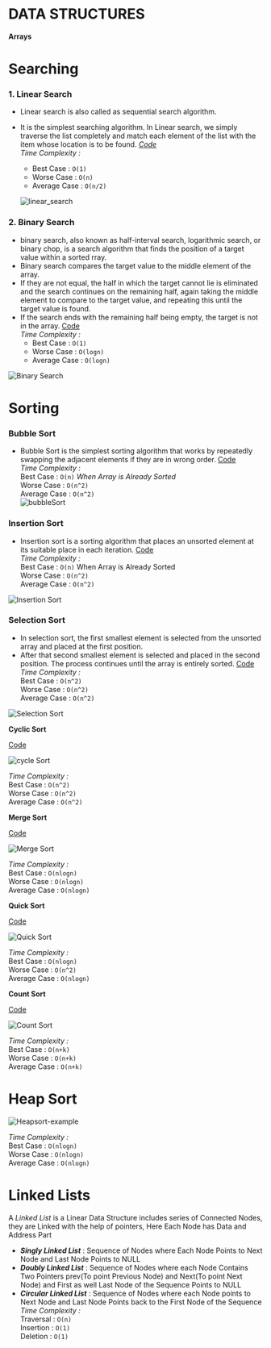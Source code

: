# **DATA STRUCTURES**

**Arrays** <br />

# Searching <br />

### 1. Linear Search
* Linear search is also called as sequential search algorithm. 
* It is the simplest searching algorithm. In Linear search, we simply traverse the list completely and match each element of the list with the item whose location is to be found.
*[Code](https://github.com/DeepakKumar-1/DSA-In-JAVA/blob/dbf6761db8ac24bfba67ae73f83e3cd252a11dc8/Linear%20Search)<br>*
*Time Complexity :*  <br />
   * Best Case :  `O(1)`   <br />
   * Worse Case : `O(n)`    <br />
   * Average Case : `O(n/2)`  
  
  ![linear_search](https://user-images.githubusercontent.com/85002425/147288581-35cae12a-c960-4209-99a3-09b23872600e.gif)

    

### 2. Binary Search 
* binary search, also known as half-interval search, logarithmic search, or binary chop, is a search algorithm that finds the position of a target value within a sorted rray.
* Binary search compares the target value to the middle element of the array. 
* If they are not equal, the half in which the target cannot lie is eliminated and the search continues on the remaining half, again taking the middle element to compare to the target value, and repeating this until the target value is found. 
* If the search ends with the remaining half being empty, the target is not in the array.
[Code](https://github.com/DeepakKumar-1/DSA-In-JAVA/blob/main/Binary%20Search) <br>
*Time Complexity :*  <br />
   * Best Case :  `O(1)`  <br />
   * Worse Case : `O(logn)`   <br />
   * Average Case : `O(logn)`    <br />
   
![Binary Search](https://user-images.githubusercontent.com/85002425/147320726-232ac7c2-1874-448f-a806-f918bd8a607d.gif)

# Sorting

### Bubble Sort
* Bubble Sort is the simplest sorting algorithm that works by repeatedly swapping the adjacent elements if they are in wrong order.
[Code](https://github.com/DeepakKumar-1/DSA-In-JAVA/blob/main/Bubble%20Sort)<br>
*Time Complexity :*  <br />
    Best Case :  `O(n)`    *When Array is Already Sorted   <br />*
    Worse Case : `O(n^2)`   <br />
    Average Case : `O(n^2)`  <br />
![bubbleSort](https://user-images.githubusercontent.com/85002425/147344877-0ba535fb-7099-47c1-8059-42a3f3343dc0.gif)


### Insertion Sort
* Insertion sort is a sorting algorithm that places an unsorted element at its suitable place in each iteration.
[Code](https://github.com/DeepakKumar-1/DSA-In-JAVA/blob/main/Insertion%20Sort)<br>
*Time Complexity :*  <br />
    Best Case :  `O(n)`    When Array is Already Sorted   <br />
    Worse Case : `O(n^2)`    <br />
    Average Case : `O(n^2)`  <br />

![Insertion Sort](https://user-images.githubusercontent.com/85002425/147346011-17b0ea20-bab7-4fc2-880d-bf62df263a69.gif)

    
### Selection Sort
* In selection sort, the first smallest element is selected from the unsorted array and placed at the first position. 
* After that second smallest element is selected and placed in the second position. The process continues until the array is entirely sorted.
[Code](https://github.com/DeepakKumar-1/DSA-In-JAVA/blob/main/Selection%20Sort)<br>
*Time Complexity :*  <br />
    Best Case :  `O(n^2)`  <br />
    Worse Case : `O(n^2)`    <br />
    Average Case : `O(n^2)`  <br />    

![Selection Sort](https://user-images.githubusercontent.com/85002425/147348185-0210098a-7cce-473d-9c88-ce1e1cb0acd6.gif)

    
**Cyclic Sort**

[Code](https://github.com/DeepakKumar-1/DSA-In-JAVA/blob/main/Cyclic%20Sort)

![cycle Sort](https://user-images.githubusercontent.com/85002425/147348970-dd41a2f6-f5fd-4c77-8546-9ee8c558e4df.jpg)

*Time Complexity :*  <br />
    Best Case :  `O(n^2)`  <br />
    Worse Case : `O(n^2)`    <br />
    Average Case : `O(n^2)`  <br />        
    
**Merge Sort**

[Code](https://github.com/DeepakKumar-1/DSA-In-JAVA/blob/main/Merge%20Sort)

![Merge Sort](https://user-images.githubusercontent.com/85002425/147349715-16f292c4-603c-43cc-982a-aaaf8f3a1f61.gif)

*Time Complexity :*  <br />
    Best Case :  `O(nlogn)`  <br />
    Worse Case : `O(nlogn)`    <br />
    Average Case : `O(nlogn)`  <br />  
    
**Quick Sort**

[Code](https://github.com/DeepakKumar-1/DSA-In-JAVA/blob/main/Quick%20Sort)

![Quick Sort](https://user-images.githubusercontent.com/85002425/147349707-21fd9cf3-80df-4e67-b4b5-611c8f9d6e17.gif)

*Time Complexity :*  <br />
    Best Case :  `O(nlogn)`  <br />
    Worse Case : `O(n^2)`    <br />
    Average Case : `O(nlogn)`  <br />  
    
**Count Sort**

[Code](https://github.com/DeepakKumar-1/DSA-In-JAVA/blob/main/Count%20Sort)

![Count Sort](https://user-images.githubusercontent.com/85002425/147350923-dd4017ae-2d1f-49e6-af19-a284d25f4fb9.gif)

*Time Complexity :*  <br />
    Best Case : `O(n+k)`  <br />
    Worse Case : `O(n+k)`    <br />
    Average Case : `O(n+k)` <br />    

# Heap Sort

![Heapsort-example](https://user-images.githubusercontent.com/85002425/147473589-4b1a9651-7079-4a56-bfc1-dcfec9e2fda0.gif)

*Time Complexity :*  <br />
    Best Case :  `O(nlogn)`  <br />
    Worse Case : `O(nlogn)`    <br />
    Average Case : `O(nlogn)`  <br /> 

# Linked Lists 
A _Linked List_ is a Linear Data Structure includes series of Connected Nodes, they are Linked with the help of pointers, Here Each Node has Data and Address Part  <br />
* ***Singly Linked List*** : Sequence of Nodes where Each Node Points to Next Node and Last Node Points to NULL <br />
* **_Doubly Linked List_** : Sequence of Nodes where each Node Contains Two Pointers prev(To point Previous Node) and Next(To point Next Node) and First as well Last Node of the Sequence Points to NULL  <br />
* **_Circular Linked List_** : Sequence of Nodes where each Node points to Next Node and Last Node Points back to the First Node of the Sequence  <br />
*Time Complexity :*  <br />
Traversal : `O(n)` <br /> 
Insertion : `O(1)`  <br /> 
Deletion : `O(1)` <br />    
<br /> 
